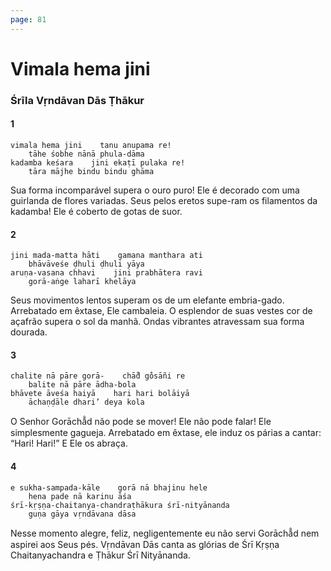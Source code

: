 ```yaml
---
page: 81
---
```


# Vimala hema jini

### Śrīla Vṛndāvan Dās Ṭhākur

#### 1

    vimala hema jini    tanu anupama re!
        tāhe śobhe nānā phula-dāma
    kadamba keśara    jini ekaṭī pulaka re!
        tāra mājhe bindu bindu ghāma

Sua forma incomparável supera o ouro puro! Ele é decorado com uma guirlanda de flores variadas. Seus pelos eretos supe-ram os filamentos da kadamba! Ele é coberto de gotas de suor.

#### 2

    jini mada-matta hāti    gamana manthara ati
        bhāvāveśe ḍhuli ḍhuli yāya
    aruṇa-vasana chhavi    jini prabhātera ravi
        gorā-aṅge laharī khelāya

Seus movimentos lentos superam os de um elefante embria-gado. Arrebatado em êxtase, Ele cambaleia. O esplendor de suas vestes cor de açafrão supera o sol da manhã. Ondas vibrantes atravessam sua forma dourada.

#### 3

    chalite nā pāre gorā-    chā̐d go̐sāñi re
        balite nā pāre ādha-bola
    bhāvete āveśa haiyā    hari hari bolāiyā
        āchaṇḍāle dhari’ deya kola

O Senhor Gorāchā̐d não pode se mover! Ele não pode falar! Ele simplesmente gagueja. Arrebatado em êxtase, ele induz os párias a cantar: “Hari! Hari!” E Ele os abraça.

#### 4

    e sukha-sampada-kāle    gorā nā bhajinu hele
        hena pade nā karinu āśa
    śrī-kṛṣṇa-chaitanya-chandraṭhākura śrī-nityānanda
        guṇa gāya vṛndāvana dāsa

Nesse momento alegre, feliz, negligentemente eu não servi Gorāchā̐d nem aspirei aos Seus pés. Vṛndāvan Dās canta as glórias de Śrī Kṛṣṇa Chaitanyachandra e Ṭhākur Śrī Nityānanda.

